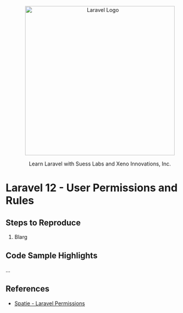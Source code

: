 <p align="center"><a href="https://laravel.com" target="_blank"><img src="https://raw.githubusercontent.com/laravel/art/master/logo-lockup/5%20SVG/2%20CMYK/1%20Full%20Color/laravel-logolockup-cmyk-red.svg" width="400" alt="Laravel Logo"></a></p>

<p align="center">
Learn Laravel with Suess Labs and Xeno Innovations, Inc.
</p>

# Laravel 12 - User Permissions and Rules

## Steps to Reproduce

1. Blarg

## Code Sample Highlights

...

## References

* [Spatie - Laravel Permissions](https://spatie.be/docs/laravel-permission/)
